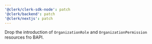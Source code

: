 ```yaml
---
'@clerk/clerk-sdk-node': patch
'@clerk/backend': patch
'@clerk/nextjs': patch
---
```


Drop the introduction of `OrganizationRole` and `OrganizationPermission` resources fro BAPI.
